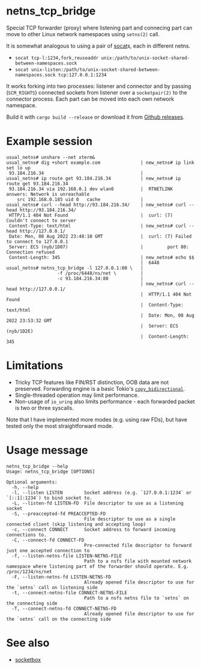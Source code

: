 # netns_tcp_bridge

Special TCP forwarder (proxy) where listening part and connecing part can move to other 
Linux network namespaces using `setns(2)` call.

It is somewhat analogous to using a pair of [socat][s]s, each in different netns.

* `socat tcp-l:1234,fork,reuseaddr unix:/path/to/unix-socket-shared-between-namespaces.sock`
* `socat unix-listen:/path/to/unix-socket-shared-between-namespaces.sock tcp:127.0.0.1:1234`

It works forking into two processes: listener and connector and by passing (`SCM_RIGHTS`) connected sockets from listener over a `socketpair(2)` to the connector process. Each part can be moved into each own network namespace.

Build it with `cargo build --release` or download it from [Github releases][gr].

# Example session

```
usual_netns# unshare --net xterm&
usual_netns# dig +short example.com               | new_netns# ip link set lo up
 93.184.216.34                                    | 
usual_netns# ip route get 93.184.216.34           | new_netns# ip route get 93.184.216.34 
 93.184.216.34 via 192.168.0.1 dev wlan0          |  RTNETLINK answers: Network is unreachable
    src 192.168.0.185 uid 0   cache               |
usual_netns# curl --head http://93.184.216.34/    | new_netns# curl --head http://93.184.216.34/
 HTTP/1.1 404 Not Found                           |  curl: (7) Couldn't connect to server
 Content-Type: text/html                          | new_netns# curl --head http://127.0.0.1/
 Date: Mon, 08 Aug 2022 23:48:10 GMT              |  curl: (7) Failed to connect to 127.0.0.1
 Server: ECS (nyb/1D07)                           |         port 80: Connection refused
 Content-Length: 345                              | new_netns# echo $$
                                                  |  6448
usual_netns# netns_tcp_bridge -l 127.0.0.1:80 \   |
                   -f /proc/6448/ns/net \         |
                   -c 93.184.216.34:80            |                          
                                                  | new_netns# curl --head http://127.0.0.1/
                                                  |  HTTP/1.1 404 Not Found
                                                  |  Content-Type: text/html
                                                  |  Date: Mon, 08 Aug 2022 23:53:32 GMT
                                                  |  Server: ECS (nyb/1D2E)
                                                  |  Content-Length: 345
```


# Limitations

* Tricky TCP features like FIN/RST distinction, OOB data are not preserved. Forwarding engine is a basic Tokio's [`copy_bidirectional`][cb].
* Single-threaded operation may limit performance.
* Non-usage of `io_uring` also limits performance - each forwarded packet is two or three syscalls.

Note that I have implemented more modes (e.g. using raw FDs), but have tested only the most straightforward mode.

[cb]:https://docs.rs/tokio/latest/tokio/io/fn.copy_bidirectional.html
[s]:http://www.dest-unreach.org/socat/
[gr]:https://github.com/vi/netns_tcp_bridge/releases/

# Usage message

```
netns_tcp_bridge --help
Usage: netns_tcp_bridge [OPTIONS]

Optional arguments:
  -h, --help
  -l, --listen LISTEN        Socket address (e.g. `127.0.0.1:1234` or `[::1]:1234`) to bind socket to.
  -L, --listen-fd LISTEN-FD  File descriptor to use as a listening socket
  -S, --preaccepted-fd PREACCEPTED-FD
                             File descriptor to use as a single connected client (skip listening and accepting loop)
  -c, --connect CONNECT      Socket address to forward incoming connections to.
  -C, --connect-fd CONNECT-FD
                             Pre-connected file descriptor to forward just one accepted connection to
  -f, --listen-netns-file LISTEN-NETNS-FILE
                             Path to a nsfs file with mounted network namespace where listening part of the forwarder should operate. E.g. /proc/1234/ns/net
  -F, --listen-netns-fd LISTEN-NETNS-FD
                             Already opened file descriptor to use for the `setns` call on listening side
  -t, --connect-netns-file CONNECT-NETNS-FILE
                             Path to a nsfs netns file to `setns` on the connecting side
  -T, --connect-netns-fd CONNECT-NETNS-FD
                             Already opened file descriptor to use for  the `setns` call on the connecting side
```

# See also

* [socketbox](https://github.com/PHJArea217/socketbox)
